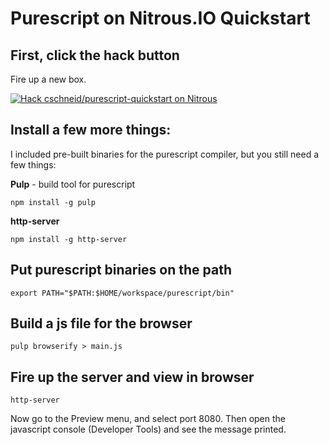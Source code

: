 
# Purescript on Nitrous.IO Quickstart

## First, click the hack button

Fire up a new box.

[![Hack cschneid/purescript-quickstart on Nitrous](https://d3o0mnbgv6k92a.cloudfront.net/assets/hack-l-v1-4b6757c3247e3c50314390ece34cdb11.png)](https://www.nitrous.io/hack_button?source=embed&runtime=nodejs&repo=cschneid%2Fpurescript-quickstart&file_to_open=README.md)

## Install a few more things:

I included pre-built binaries for the purescript compiler, but you still need a few things:

**Pulp** - build tool for purescript

`npm install -g pulp`

**http-server**

`npm install -g http-server`

## Put purescript binaries on the path

`export PATH="$PATH:$HOME/workspace/purescript/bin"`


## Build a js file for the browser

`pulp browserify > main.js`

## Fire up the server and view in browser

`http-server`

Now go to the Preview menu, and select port 8080.  Then open the javascript console (Developer Tools) and see the message printed.



